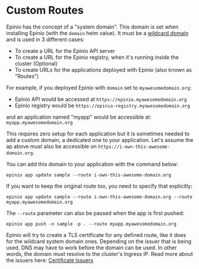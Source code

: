 # Custom Routes

Epinio has the concept of a "system domain". This domain is set when installing
Epinio (with the `domain` helm value). It must be a [wildcard domain](https://en.wikipedia.org/wiki/Wildcard_DNS_record) and is used in 3 different cases:

- To create a URL for the Epinio API server
- To create a URL for the Epinio registry, when it's running inside the cluster (Optional)
- To create URLs for the applications deployed with Epinio (also known as "Routes")

For example, if you deployed Epinio with `domain` set to `myawesomedomain.org`:

- Epinio API would be accessed at `https://epinio.myawesomedomain.org`
- Epinio registry would be `https://epinio-registry.myawesomedomain.org`

and an application named "myapp" would be accessible at: `myapp.myawesomedomain.org`

This requires zero setup for each application but it is sometimes needed to add
a custom domain, a dedicated one to your application. Let's assume the ap
above must also be accessible on `https://i-own-this-awesome-domain.org`. 

You can add this domain to your application with the command below:

```
epinio app update sample --route i-own-this-awesome-domain.org
```

If you want to keep the original route too, you need to specify that explicitly:

```
epinio app update sample --route i-own-this-awesome-domain.org --route myapp.myawesomedomain.org
```

The `--route` parameter can also be passed when the app is first pushed:

```
epinio app push -n sample -p . --route myapp.myawesomedomain.org
```

Epinio will try to create a TLS certificate for any defined route, like it does
for the wildcard system domain ones. Depending on the issuer that is being used,
DNS may have to work before the domain can be used. In other words, the domain must
resolve to the cluster's Ingress IP. Read more about the issuers here: [Certificate Issuers](./certificate_issuers.md)
